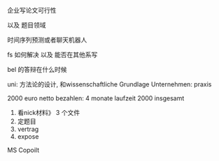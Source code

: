 企业写论文可行性 


以及 题目领域


时间序列预测或者聊天机器人



fs 如何解决 以及 能否在其他系写


bel 的答辩在什么时候





uni: 方法论的设计, 和wissenschaftliche Grundlage
Unternehmen: praxis

2000 euro netto bezahlen: 4 monate laufzeit 2000 insgesamt

1. 看nick材料》 3 个文件
2. 定题目
3. vertrag
4. expose


MS Copoilt